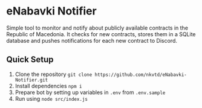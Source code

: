 # eNabavki Notifier
Simple tool to monitor and notify about publicly available contracts in the Republic of Macedonia.
It checks for new contracts, stores them in a SQLite database and pushes notifications for each new contract to Discord.

## Quick Setup
1. Clone the repository `git clone https://github.com/nkvtd/eNabavki-Notifier.git`
2. Install dependencies `npm i`
3. Prepare bot by setting up variables in `.env` from `.env.sample`
4. Run using `node src/index.js`